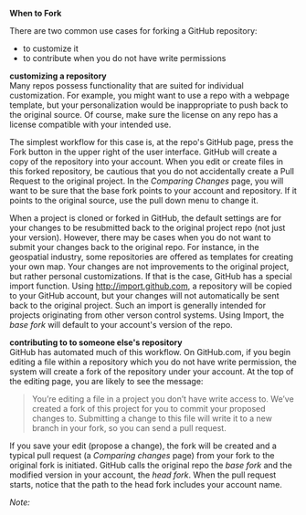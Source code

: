 <strong>When to Fork</strong>  

There are two common use cases for forking a GitHub repository:
* to customize it
* to contribute when you do not have write permissions

**customizing a repository**  
Many repos possess functionality that are suited for individual customization. For example, you might want to use a repo with a webpage template, but your personalization would be inappropriate to push back to the original source. Of course, make sure the license on any repo has a license compatible with your intended use.  

The simplest workflow for this case is, at the repo's GitHub page, press the Fork button in the upper right of the user interface. GitHub will create a copy of the repository into your account. When you edit or create files in this forked repository, be cautious that you do not accidentally create a Pull Request to the original project. In the *Comparing Changes* page, you will want to be sure that the base fork points to your account and repository. If it points to the original source, use the pull down menu to change it.  

When a project is cloned or forked in GitHub, the default settings are for your changes to be resubmitted back to the original project repo (not just your version). However, there may be cases when you do not want to submit your changes back to the original repo. For instance, in the geospatial industry, some repositories are offered as templates for creating your own map. Your changes are not improvements to the original project, but rather personal customizations. If that is the case, GitHub has a special import function. Using http://import.github.com, a repository will be copied to your GitHub account, but your changes will not automatically be sent back to the original project. Such an import is generally intended for projects originating from other verson control systems. Using Import, the <i>base fork</i> will default to your account's version of the repo.


**contributing to to someone else's repository**  
GitHub has automated much of this workflow. On GitHub.com, if you begin editing a file within a repository which you do not have write permission, the system will create a fork of the repository under your account. At the top of the editing page, you are likely to see the message: <blockquote>You’re editing a file in a project you don’t have write access to. We’ve created a fork of this project for you to commit your proposed changes to. Submitting a change to this file will write it to a new branch in your fork, so you can send a pull request.</blockquote>

If you save your edit (propose a change), the fork will be created and a typical pull request (a *Comparing changes* page) from your fork to the original fork is initiated. GitHub calls the original repo the <i>base fork</i> and the modified version in your account, the <i>head fork</i>. When the pull request starts, notice that the path to the head fork includes your account name.

*Note:* 

